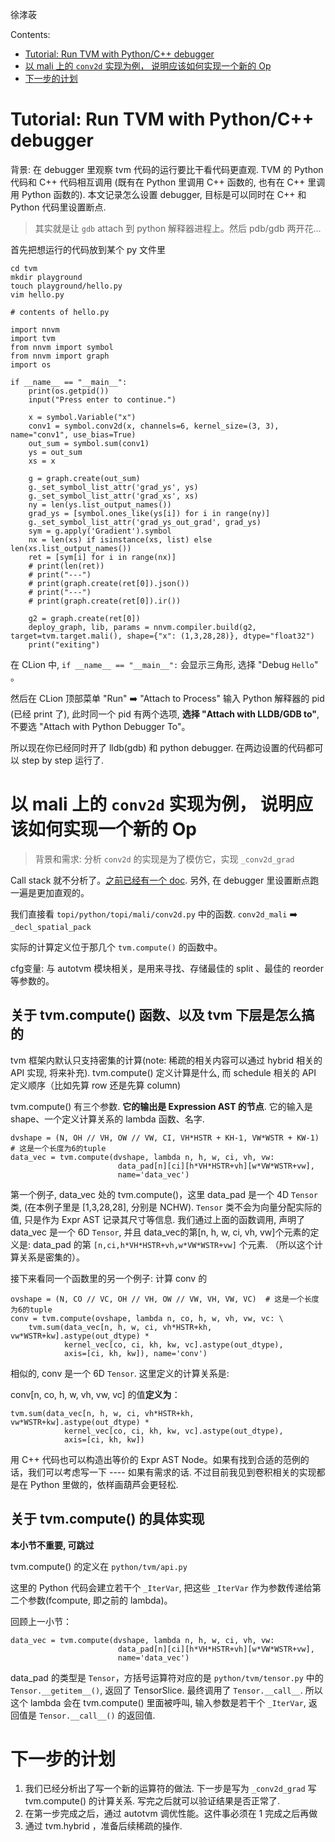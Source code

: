 徐涍荍

Contents:

* [Tutorial: Run TVM with Python/C++ debugger](#tutorial-run-tvm-with-pythonc-debugger)
* [以 mali 上的 `conv2d` 实现为例， 说明应该如何实现一个新的 Op](#user-content-以-mali-上的-conv2d-实现为例-说明应该如何实现一个新的-op)
* [下一步的计划](#user-content-下一步的计划)

# Tutorial: Run TVM with Python/C++ debugger

背景: 在 debugger 里观察 tvm 代码的运行要比干看代码更直观. TVM 的 Python 代码和 C++ 代码相互调用 (既有在 Python 里调用 C++ 函数的, 也有在 C++ 里调用 Python 函数的). 本文记录怎么设置 debugger, 目标是可以同时在 C++ 和 Python 代码里设置断点.

> 其实就是让 `gdb` attach 到 python 解释器进程上。然后 pdb/gdb 两开花...

首先把想运行的代码放到某个 py 文件里

```
cd tvm
mkdir playground
touch playground/hello.py
vim hello.py
```

```
# contents of hello.py

import nnvm
import tvm
from nnvm import symbol
from nnvm import graph
import os

if __name__ == "__main__":
    print(os.getpid())
    input("Press enter to continue.")

    x = symbol.Variable("x")
    conv1 = symbol.conv2d(x, channels=6, kernel_size=(3, 3), name="conv1", use_bias=True)
    out_sum = symbol.sum(conv1)
    ys = out_sum
    xs = x

    g = graph.create(out_sum)
    g._set_symbol_list_attr('grad_ys', ys)
    g._set_symbol_list_attr('grad_xs', xs)
    ny = len(ys.list_output_names())
    grad_ys = [symbol.ones_like(ys[i]) for i in range(ny)]
    g._set_symbol_list_attr('grad_ys_out_grad', grad_ys)
    sym = g.apply('Gradient').symbol
    nx = len(xs) if isinstance(xs, list) else len(xs.list_output_names())
    ret = [sym[i] for i in range(nx)]
    # print(len(ret))
    # print("---")
    # print(graph.create(ret[0]).json())
    # print("---")
    # print(graph.create(ret[0]).ir())

    g2 = graph.create(ret[0])
    deploy_graph, lib, params = nnvm.compiler.build(g2, target=tvm.target.mali(), shape={"x": (1,3,28,28)}, dtype="float32")
    print("exiting")
```

在 CLion 中, `if __name__ == "__main__":` 会显示三角形, 选择 "Debug `Hello`" 。

然后在 CLion 顶部菜单 "Run" ➡️ "Attach to Process" 输入 Python 解释器的 pid (已经 print 了), 此时同一个 pid 有两个选项, **选择 "Attach with LLDB/GDB to"**, 不要选 "Attach with Python Debugger To"。

所以现在你已经同时开了 lldb(gdb) 和 python debugger. 在两边设置的代码都可以 step by step 运行了.


# 以 mali 上的 `conv2d` 实现为例， 说明应该如何实现一个新的 Op

> 背景和需求: 分析 `conv2d` 的实现是为了模仿它，实现 `_conv2d_grad`

Call stack 就不分析了。[之前已经有一个 doc](https://shimo.im/docs/FOGmkWlh5xMr0ivd/). 另外, 在 debugger 里设置断点跑一遍是更加直观的。

我们直接看 `topi/python/topi/mali/conv2d.py` 中的函数. `conv2d_mali` ➡️ `_decl_spatial_pack`

实际的计算定义位于那几个 `tvm.compute()` 的函数中。 

cfg变量: 与 autotvm 模块相关，是用来寻找、存储最佳的 split 、最佳的 reorder 等参数的。

## 关于 tvm.compute() 函数、以及 tvm 下层是怎么搞的

tvm 框架内默认只支持密集的计算(note: 稀疏的相关内容可以通过 hybrid 相关的 API 实现, 将来补充). tvm.compute() 定义计算是什么, 而 schedule 相关的 API 定义顺序（比如先算 row 还是先算 column)

tvm.compute() 有三个参数. **它的输出是 Expression AST 的节点**. 它的输入是 shape、一个定义计算关系的 lambda 函数、名字.

```
dvshape = (N, OH // VH, OW // VW, CI, VH*HSTR + KH-1, VW*WSTR + KW-1) # 这是一个长度为6的tuple
data_vec = tvm.compute(dvshape, lambda n, h, w, ci, vh, vw:
                        data_pad[n][ci][h*VH*HSTR+vh][w*VW*WSTR+vw],
                        name='data_vec')
```

第一个例子, data_vec 处的 tvm.compute()，这里 data_pad 是一个 4D `Tensor`类, (在本例子里是 [1,3,28,28], 分别是 NCHW). `Tensor` 类不会为向量分配实际的值, 只是作为 Expr AST 记录其尺寸等信息. 我们通过上面的函数调用, 声明了 data_vec 是一个 6D `Tensor`, 并且 data_vec的第[n, h, w, ci, vh, vw]个元素的定义是: data_pad 的第 `[n,ci,h*VH*HSTR+vh,w*VW*WSTR+vw]` 个元素. （所以这个计算关系是密集的）。

接下来看同一个函数里的另一个例子: 计算 conv 的

```
ovshape = (N, CO // VC, OH // VH, OW // VW, VH, VW, VC)  # 这是一个长度为6的tuple
conv = tvm.compute(ovshape, lambda n, co, h, w, vh, vw, vc: \
    tvm.sum(data_vec[n, h, w, ci, vh*HSTR+kh, vw*WSTR+kw].astype(out_dtype) *
            kernel_vec[co, ci, kh, kw, vc].astype(out_dtype),
            axis=[ci, kh, kw]), name='conv')
```

相似的, conv 是一个 6D `Tensor`. 这里定义的计算关系是:

conv[n, co, h, w, vh, vw, vc] 的值**定义为**：

```
tvm.sum(data_vec[n, h, w, ci, vh*HSTR+kh, vw*WSTR+kw].astype(out_dtype) *
            kernel_vec[co, ci, kh, kw, vc].astype(out_dtype),
            axis=[ci, kh, kw])
```

用 C++ 代码也可以构造出等价的 Expr AST Node。如果有找到合适的范例的话，我们可以考虑写一下 ---- 如果有需求的话. 不过目前我见到卷积相关的实现都是在 Python 里做的，依样画葫芦会更轻松.

## 关于 tvm.compute() 的具体实现

**本小节不重要, 可跳过**

tvm.compute() 的定义在 `python/tvm/api.py`

这里的 Python 代码会建立若干个 `_IterVar`, 把这些 `_IterVar` 作为参数传递给第二个参数(fcompute, 即之前的 lambda)。

回顾上一小节：

```
data_vec = tvm.compute(dvshape, lambda n, h, w, ci, vh, vw:
                        data_pad[n][ci][h*VH*HSTR+vh][w*VW*WSTR+vw],
                        name='data_vec')
```

data_pad 的类型是 `Tensor`，方括号运算符对应的是 `python/tvm/tensor.py` 中的 `Tensor.__getitem__()`, 返回了 TensorSlice. 最终调用了 `Tensor.__call__`. 所以这个 lambda 会在 tvm.compute() 里面被呼叫, 输入参数是若干个 `_IterVar`, 返回值是 `Tensor.__call__()` 的返回值.

# 下一步的计划

1. 我们已经分析出了写一个新的运算符的做法. 下一步是写为 `_conv2d_grad` 写 tvm.compute() 的计算关系. 写完之后就可以验证结果是否正常了.
2. 在第一步完成之后，通过 autotvm 调优性能。这件事必须在 1 完成之后再做
3. 通过 tvm.hybrid ，准备后续稀疏的操作.
